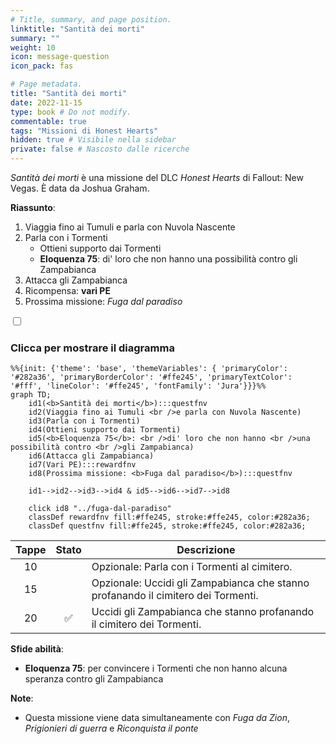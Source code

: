 ```yaml
---
# Title, summary, and page position.
linktitle: "Santità dei morti"
summary: ""
weight: 10
icon: message-question
icon_pack: fas

# Page metadata.
title: "Santità dei morti"
date: 2022-11-15
type: book # Do not modify.
commentable: true
tags: "Missioni di Honest Hearts"
hidden: true # Visibile nella sidebar
private: false # Nascosto dalle ricerche
---
```


<div class="fnv">


*Santità dei morti* è una missione del DLC *Honest Hearts* di Fallout: New Vegas. È data da Joshua Graham.

**Riassunto**:
1. Viaggia fino ai Tumuli e parla con Nuvola Nascente
2. Parla con i Tormenti
   - Ottieni supporto dai Tormenti
   - **Eloquenza 75**: di' loro che non hanno una possibilità contro gli Zampabianca
3. Attacca gli Zampabianca
4. Ricompensa: **vari PE**
5. Prossima missione: *Fuga dal paradiso*

<section class="chart-collapse">
<input type="checkbox" name="collapse2" id="handle2">
<h3 class="handle">
<label for="handle2">Clicca per mostrare il diagramma</label>
</h3>
<div class="content">

```mermaid
%%{init: {'theme': 'base', 'themeVariables': { 'primaryColor': '#282a36', 'primaryBorderColor': '#ffe245', 'primaryTextColor': '#fff', 'lineColor': '#ffe245', 'fontFamily': 'Jura'}}}%%
graph TD;
    id1(<b>Santità dei morti</b>):::questfnv
    id2(Viaggia fino ai Tumuli <br />e parla con Nuvola Nascente)
    id3(Parla con i Tormenti)
    id4(Ottieni supporto dai Tormenti)
    id5(<b>Eloquenza 75</b>: <br />di' loro che non hanno <br />una possibilità contro <br />gli Zampabianca)
    id6(Attacca gli Zampabianca)
    id7(Vari PE):::rewardfnv
    id8(Prossima missione: <b>Fuga dal paradiso</b>):::questfnv
    
    id1-->id2-->id3-->id4 & id5-->id6-->id7-->id8
    
    click id8 "../fuga-dal-paradiso"
    classDef rewardfnv fill:#ffe245, stroke:#ffe245, color:#282a36;
    classDef questfnv fill:#ffe245, stroke:#ffe245, color:#282a36;
```

</div>
</section>

| Tappe |       Stato        | Descrizione |
|:-----:|:------------------:| ----------- |
|                           10                          |            | Opzionale: Parla con i Tormenti al cimitero.                                                                                                                                |
|                           15                          |            | Opzionale: Uccidi gli Zampabianca che stanno profanando il cimitero dei Tormenti.                                                                                           |
|                           20                          | :white_check_mark: | Uccidi gli Zampabianca che stanno profanando il cimitero dei Tormenti.                                                                                                      |



**Sfide abilità**:
- **Eloquenza 75**: per convincere i Tormenti che non hanno alcuna speranza contro gli Zampabianca



**Note**:
- Questa missione viene data simultaneamente con *Fuga da Zion*, *Prigionieri di guerra* e *Riconquista il ponte*


</div>


